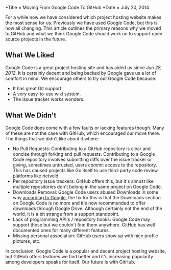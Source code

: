 +Title = Moving From Google Code To GitHub
+Date  = July 20, 2014

For a while now we have considered which project hosting website makes the most sense for us. Previously we have used Google Code, but this is now all changing. This article outlines the primary reasons why we moved to GitHub and what we think Google Code should work on to support open source projects in the future.

## What We Liked

Google Code is a great project hosting site and has aided us since *Jun 28, 2012*. It is certainly decent and being backed by Google gave us a lot of comfort in mind. We encourage others to try out Google Code because:

* It has great Git support.
* A very easy-to-use wiki system.
* The issue tracker works wonders.

## What We Didn't

Google Code does come with a few faults or lacking features though. Many of these are not the case with GitHub, which encouraged our move there. The things that we didn't like about it where:

* No Pull Requests: Contributing to a GitHub repository is clear and concise through forking and pull requests. Contributing to a Google Code repository involves submitting diffs over the issue tracker or giving, sometimes untrusted, users commit access to the repository. This has caused projects like Go itself to use third-party code review platforms like rietveld.
* Per repository issue trackers: GitHub offers this, but it's almost like multiple repositories don't belong in the same project on Google Code.
* Downloads Removal: Google Code users abused Downloads in some way [according to Google](http://google-opensource.blogspot.com/2013/05/a-change-to-google-code-download-service.html), the fix for this is that the Downloads section on Google Code is no more and it's now recommended to offer downloads through Google Drive. Although certainly not the end of the world, it is a bit strange from a support standpoint.
* Lack of programming API's / repository hooks: Google Code may support these but we couldn't find them anywhere. GitHub has well documented ones for many different features.
* Missing personal association: GitHub users show up with nice profile pictures, etc.

In conclusion, Google Code is a popular and decent project hosting website, but GitHub offers features we find better and it's increasing popularity among developers speaks for itself. Our future is with GitHub.
